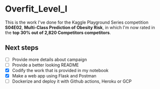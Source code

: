 # Overfit_Level_I
This is the work I've done for the Kaggle Playground Series competition **S04E02**, **Multi-Class Prediction of Obesity Risk**, in which I'm now rated in the **top 30% out of 2,820 Competitors competitors**.

## Next steps
- [ ] Provide more details about campaign
- [ ] Provide a better looking README
- [x] Codify the work that is provided in my notebook
- [x] Make a web app using Flask and Postman
- [ ] Dockerize and deploy it with Github actions, Heroku or GCP
